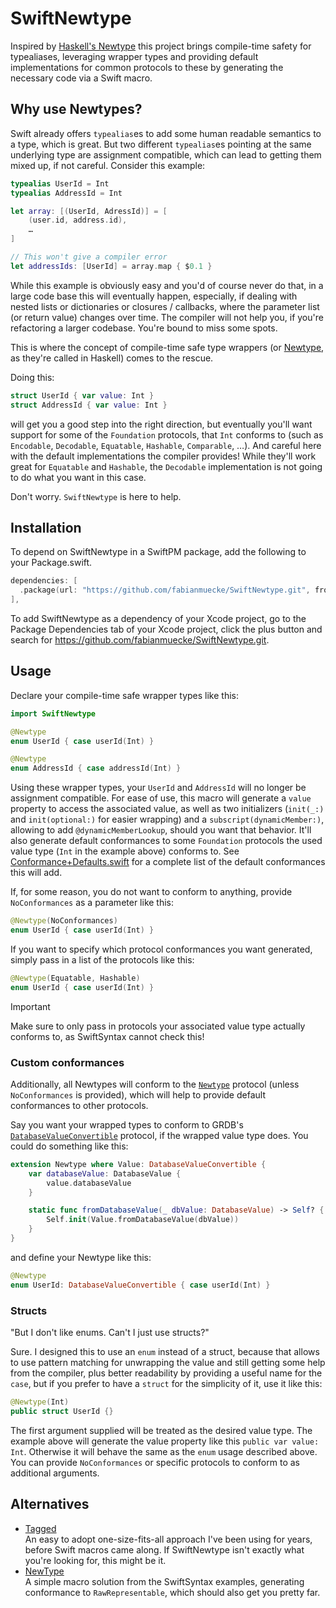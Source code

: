 # SwiftNewtype
Inspired by [Haskell's Newtype](https://wiki.haskell.org/Newtype) this project brings compile-time safety for typealiases, leveraging wrapper types and providing default implementations for common protocols to these by generating the necessary code via a Swift macro.

## Why use Newtypes?

Swift already offers `typealias`es to add some human readable semantics to a type, which is great. But two different `typealias`es pointing at the same underlying type are assignment compatible, which can lead to getting them mixed up, if not careful. Consider this example:
```swift
typealias UserId = Int
typealias AddressId = Int

let array: [(UserId, AdressId)] = [
    (user.id, address.id),
    …
]

// This won't give a compiler error
let addressIds: [UserId] = array.map { $0.1 }
```

While this example is obviously easy and you'd of course never do that, in a large code base this will eventually happen, especially, if dealing with nested lists or dictionaries or closures / callbacks, where the parameter list (or return value) changes over time. The compiler will not help you, if you're refactoring a larger codebase. You're bound to miss some spots.

This is where the concept of compile-time safe type wrappers (or [Newtype](https://wiki.haskell.org/Newtype), as they're called in Haskell) comes to the rescue.

Doing this:
```swift
struct UserId { var value: Int }
struct AddressId { var value: Int }
```

will get you a good step into the right direction, but eventually you'll want support for some of the `Foundation` protocols, that `Int` conforms to (such as `Encodable`, `Decodable`, `Equatable`, `Hashable`, `Comparable`, …). And careful here with the default implementations the compiler provides! While they'll work great for `Equatable` and `Hashable`, the `Decodable` implementation is not going to do what you want in this case.

Don't worry. `SwiftNewtype` is here to help.

## Installation

To depend on SwiftNewtype in a SwiftPM package, add the following to your Package.swift.
```swift
dependencies: [
  .package(url: "https://github.com/fabianmuecke/SwiftNewtype.git", from: "<latest SwiftNewtype tag>"),
],
```
To add SwiftNewtype as a dependency of your Xcode project, go to the Package Dependencies tab of your Xcode project, click the plus button and search for https://github.com/fabianmuecke/SwiftNewtype.git.

## Usage
Declare your compile-time safe wrapper types like this:
```swift
import SwiftNewtype

@Newtype
enum UserId { case userId(Int) }

@Newtype
enum AddressId { case addressId(Int) }
```

Using these wrapper types, your `UserId` and `AddressId` will no longer be assignment compatible. For ease of use, this macro will generate a `value` property to access the associated value, as well as two initializers (`init(_:)` and `init(optional:)` for easier wrapping) and a `subscript(dynamicMember:)`, allowing to add `@dynamicMemberLookup`, should you want that behavior. It'll also generate default conformances to some `Foundation` protocols the used value type (`Int` in the example above) conforms to. See [Conformance+Defaults.swift](./Sources/SwiftNewtypeMacros/Conformances/Conformance+Defaults.swift) for a complete list of the default conformances this will add.

If, for some reason, you do not want to conform to anything, provide `NoConformances` as a parameter like this:

```swift
@Newtype(NoConformances)
enum UserId { case userId(Int) }
```

If you want to specify which protocol conformances you want generated, simply pass in a list of the protocols like this:
```swift
@Newtype(Equatable, Hashable)
enum UserId { case userId(Int) }
```

> [!IMPORTANT]
> Make sure to only pass in protocols your associated value type actually conforms to, as SwiftSyntax cannot check this!

### Custom conformances
Additionally, all Newtypes will conform to the [`Newtype`]() protocol (unless `NoConformances` is provided), which will help to provide default conformances to other protocols.

Say you want your wrapped types to conform to GRDB's [`DatabaseValueConvertible`](https://swiftpackageindex.com/groue/grdb.swift/v6.27.0/documentation/grdb/databasevalueconvertible) protocol, if the wrapped value type does. You could do something like this:

```swift
extension Newtype where Value: DatabaseValueConvertible {
    var databaseValue: DatabaseValue {
        value.databaseValue
    }

    static func fromDatabaseValue(_ dbValue: DatabaseValue) -> Self? {
        Self.init(Value.fromDatabaseValue(dbValue))
    }
}
```

and define your Newtype like this:
```swift
@Newtype
enum UserId: DatabaseValueConvertible { case userId(Int) }
```

### Structs
"But I don't like enums. Can't I just use structs?"

Sure. I designed this to use an `enum` instead of a struct, because that allows to use pattern matching for unwrapping the value and still getting some help from the compiler, plus better readability by providing a useful name for the `case`, but if you prefer to have a `struct` for the simplicity of it, use it like this:
```swift
@Newtype(Int)
public struct UserId {}
```
The first argument supplied will be treated as the desired value type. The example above will generate the value property like this `public var value: Int`. Otherwise it will behave the same as the `enum` usage described above. You can provide `NoConformances` or specific protocols to conform to as additional arguments.

## Alternatives
* [Tagged](https://github.com/pointfreeco/swift-tagged)  
An easy to adopt one-size-fits-all approach I've been using for years, before Swift macros came along. If SwiftNewtype isn't exactly what you're looking for, this might be it.
* [NewType](https://github.com/apple/swift-syntax/blob/main/Examples/Sources/MacroExamples/Implementation/Member/NewTypeMacro.swift)  
A simple macro solution from the SwiftSyntax examples, generating conformance to `RawRepresentable`, which should also get you pretty far.
